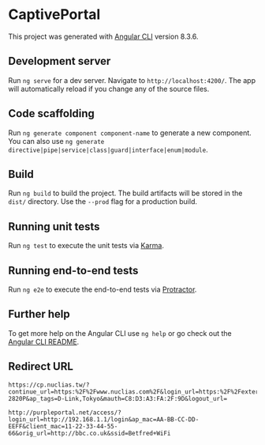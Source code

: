 # CaptivePortal

This project was generated with [Angular CLI](https://github.com/angular/angular-cli) version 8.3.6.

## Development server

Run `ng serve` for a dev server. Navigate to `http://localhost:4200/`. The app will automatically reload if you change any of the source files.

## Code scaffolding

Run `ng generate component component-name` to generate a new component. You can also use `ng generate directive|pipe|service|class|guard|interface|enum|module`.

## Build

Run `ng build` to build the project. The build artifacts will be stored in the `dist/` directory. Use the `--prod` flag for a production build.

## Running unit tests

Run `ng test` to execute the unit tests via [Karma](https://karma-runner.github.io).

## Running end-to-end tests

Run `ng e2e` to execute the end-to-end tests via [Protractor](http://www.protractortest.org/).

## Further help

To get more help on the Angular CLI use `ng help` or go check out the [Angular CLI README](https://github.com/angular/angular-cli/blob/master/README.md).

## Redirect URL

```url
https://cp.nuclias.tw/?continue_url=https:%2F%2Fwww.nuclias.com%2F&login_url=https:%2F%2Fexternal.redirect.nuclias.com%2Fexternal.ccp%3Fstate%3D64953203797416480&ap_mac=00:AD:24:36:84:80&ap_name=BCPDD-2820P&ap_tags=D-Link,Tokyo&mauth=C8:D3:A3:FA:2F:9D&logout_url=
```

```url
http://purpleportal.net/access/?login_url=http://192.168.1.1/login&ap_mac=AA-BB-CC-DD-EEFF&client_mac=11-22-33-44-55-66&orig_url=http://bbc.co.uk&ssid=Betfred+WiFi
```
